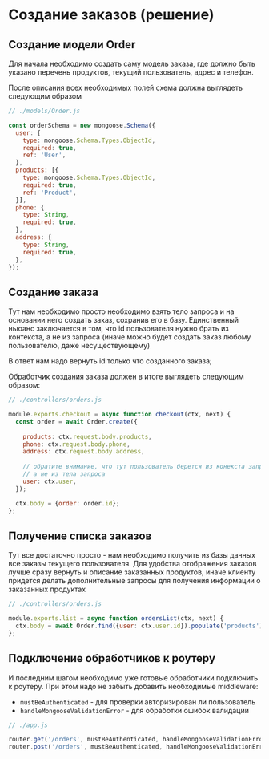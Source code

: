 # Создание заказов (решение)

## Создание модели Order

Для начала необходимо создать саму модель заказа, где должно быть указано перечень продуктов, текущий пользователь, 
адрес и телефон.

После описания всех необходимых полей схема должна выглядеть следующим образом

```js
// ./models/Order.js

const orderSchema = new mongoose.Schema({
  user: {
    type: mongoose.Schema.Types.ObjectId,
    required: true,
    ref: 'User',
  },
  products: [{
    type: mongoose.Schema.Types.ObjectId,
    required: true,
    ref: 'Product',
  }],
  phone: {
    type: String,
    required: true,
  },
  address: {
    type: String,
    required: true,
  },
});
```

## Создание заказа

Тут нам необходимо просто необходимо взять тело запроса и на основании него создать заказ, сохранив его в базу.
Единственный ньюанс заключается в том, что id пользователя нужно брать из контекста, а не из запроса 
(иначе можно будет создать заказ любому пользователю, даже несуществующему)

В ответ нам надо вернуть id только что созданного заказа;

Обработчик создания заказа должен в итоге выглядеть следующим образом:

```js
// ./controllers/orders.js

module.exports.checkout = async function checkout(ctx, next) {
  const order = await Order.create({
  
    products: ctx.request.body.products,
    phone: ctx.request.body.phone,
    address: ctx.request.body.address,
    
    // обратите внимание, что тут пользователь берется из конекста запроса 
    // а не из тела запроса 
    user: ctx.user,
  });

  ctx.body = {order: order.id};
};
```

## Получение списка заказов

Тут все достаточно просто - нам необходимо получить из базы данных все заказы текущего пользователя.
Для удобства отображения заказов лучше сразу вернуть и описание заказанных продуктов, иначе клиенту 
придется делать дополнительные запросы для получения информации о заказанных продуктах

```js
// ./controllers/orders.js

module.exports.list = async function ordersList(ctx, next) {
  ctx.body = await Order.find({user: ctx.user.id}).populate('products');
};
```

## Подключение обработчиков к роутеру

И последним шагом необходимо уже готовые обработчики подключить к роутеру.
При этом надо не забыть добавить необходимые middleware:
* `mustBeAuthenticated` - для проверки авторизирован ли пользователь
* `handleMongooseValidationError` - для обработки ошибок валидации

```js
// ./app.js

router.get('/orders', mustBeAuthenticated, handleMongooseValidationError, orders.list);
router.post('/orders', mustBeAuthenticated, handleMongooseValidationError, orders.checkout);
```
